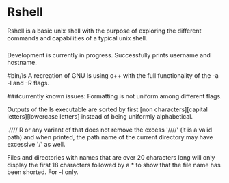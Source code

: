 # Rshell
Rshell is a basic unix shell with the purpose of exploring the different commands and capabilities of a typical unix shell.

### 
Development is currently in progress.
Successfully prints username and hostname.

#bin/ls
A recreation of GNU ls using c++ with the full functionality of the -a -l and -R flags.

###currently known issues:
Formatting is not uniform among different flags.

Outputs of the ls executable are sorted by first [non characters][capital letters][lowercase letters] instead of being uniformly alphabetical.

.//// R or any variant of that does not remove the excess '////' (it is a valid path) and when printed, the path name of the current directory may have excessive '/' as well.

Files and directories with names that are over 20 characters long will only display the first 18 characters followed by a * to show that the file name has been shorted. For -l only.
